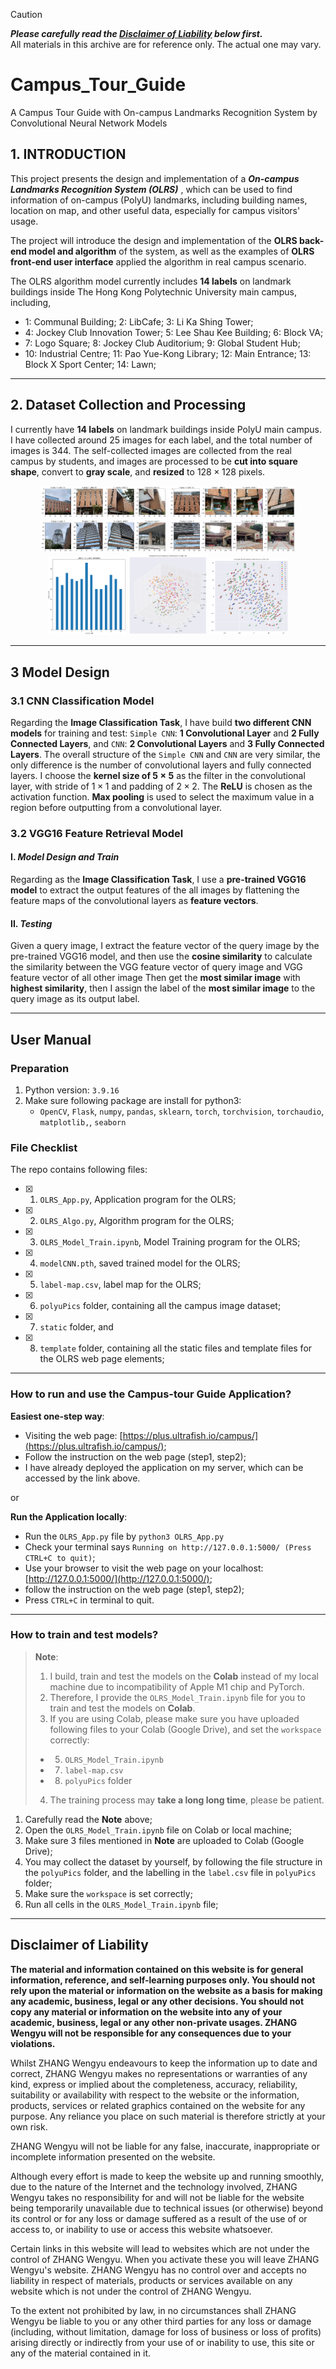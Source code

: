 > [!CAUTION]
> ***Please carefully read the [Disclaimer of Liability](#disclaimer-of-liability) below first.***  
> All materials in this archive are for reference only. The actual one may vary. 

# Campus_Tour_Guide

A Campus Tour Guide with On-campus Landmarks Recognition System by Convolutional Neural Network Models



## 1. INTRODUCTION

This project presents the design and implementation of a ***On-campus Landmarks Recognition System (OLRS)*** , which can be used to find information of on-campus (PolyU) landmarks, including building names, location on map, and other useful data, especially for campus visitors' usage.

The project will introduce the design and implementation of the **OLRS back-end model and algorithm** of the system, as well as the examples of **OLRS front-end user interface** applied the algorithm in real campus scenario.

The OLRS algorithm model currently includes **14 labels** on landmark buildings inside The Hong Kong Polytechnic University main campus, including,
- 1: Communal Building; 2: LibCafe; 3: Li Ka Shing Tower; 
- 4: Jockey Club Innovation Tower; 5: Lee Shau Kee Building; 6: Block VA; 
- 7: Logo Square; 8: Jockey Club Auditorium; 9: Global Student Hub; 
- 10: Industrial Centre; 11: Pao Yue-Kong Library; 12: Main Entrance; 13: Block X Sport Center; 14: Lawn;

---

## 2. Dataset Collection and Processing

I currently have **14 labels** on landmark buildings inside PolyU main campus. I have collected around $25$ images for each label, and the total number of images is $344$. The self-collected images are collected from the real campus by students, and images are processed to be **cut into square shape**, convert to **gray scale**, and **resized** to $128 \times 128$ pixels.

<center>
<div style="overflow: hidden;justify-content:space-around;">
    <div style="max-width: 40%;display: inline-block;"><img src="img/15.png"></div>
    <div style="max-width: 40%;display: inline-block;"><img src="img/16.png"></div>
</div>
<div style="overflow: hidden;justify-content:space-around;">
    <div style="max-width: 40%;display: inline-block;"><img src="img/17.png"></div>
    <div style="max-width: 40%;display: inline-block;"><img src="img/18.png"></div>
</div>
</center>

<center>
<div style="overflow: hidden;justify-content:space-around;">
    <div style="max-width: 25%;display: inline-block;"><img src="img/1.png"></div>
    <div style="max-width: 25%;display: inline-block;"><img src="img/2.png"></div>
    <div style="max-width: 25%;display: inline-block;"><img src="img/3.png"></div>
</div>
</center>

---

## 3 Model Design

### 3.1 CNN Classification Model

Regarding the **Image Classification Task**, I have build **two different CNN models** for training and test:
`Simple CNN`: **1 Convolutional Layer** and **2 Fully Connected Layers**, and 
`CNN`: **2 Convolutional Layers** and **3 Fully Connected Layers**. 
The overall structure of the `Simple CNN` and `CNN` are very similar, the only difference is the number of convolutional layers and fully connected layers. I choose the **kernel size of $5\times 5$** as the filter in the convolutional layer, with stride of $1\times 1$ and padding of $2\times 2$. The **ReLU** is chosen as the activation function. **Max pooling** is used to select the maximum value in a region before outputting from a convolutional layer.

### 3.2 VGG16 Feature Retrieval Model

#### I. *Model Design and Train*

Regarding as the **Image Classification Task**, I use a **pre-trained VGG16 model** to extract the output features of the all images by flattening the feature maps of the convolutional layers as **feature vectors**.

#### II. *Testing*

Given a query image, I extract the feature vector of the query image by the pre-trained VGG16 model, and then use the **cosine similarity** to calculate the similarity between the VGG feature vector of query image and VGG feature vector of all other image Then get the **most similar image** with **highest similarity**, then I assign the label of the **most similar image** to the query image as its output label.

---

## User Manual

### Preparation

1. Python version: `3.9.16`
2. Make sure following package are install for python3:
   - `OpenCV`, `Flask`, `numpy`, `pandas`, `sklearn`, `torch`, `torchvision`, `torchaudio`, `matplotlib,`, `seaborn`


### File Checklist

The repo contains following files:
- [x] 1. `OLRS_App.py`, Application program for the OLRS;
- [x] 2. `OLRS_Algo.py`, Algorithm program for the OLRS;
- [x] 3. `OLRS_Model_Train.ipynb`, Model Training program for the OLRS;
- [x] 4. `modelCNN.pth`, saved trained model for the OLRS;
- [x] 5. `label-map.csv`, label map for the OLRS;
- [x] 6. `polyuPics` folder, containing all the campus image dataset;
- [x] 7. `static` folder, and
- [x] 8. `template` folder, containing all the static files and template files for the OLRS web page elements;

---

### How to run and use the Campus-tour Guide Application?

**Easiest one-step way**: 
- Visiting the web page: [https://plus.ultrafish.io/campus/](https://plus.ultrafish.io/campus/);
- Follow the instruction on the web page (step1, step2);
- I have already deployed the application on my server, which can be accessed by the link above.

or

**Run the Application locally**:
- Run the `OLRS_App.py` file by
  `python3 OLRS_App.py`
- Check your terminal says `Running on http://127.0.0.1:5000/ (Press CTRL+C to quit)`;
- Use your browser to visit the web page on your localhost: [http://127.0.0.1:5000/](http://127.0.0.1:5000/);
- follow the instruction on the web page (step1, step2);
- Press `CTRL+C` in terminal to quit.

---

### How to train and test models?

> **Note**:
> 1. I build, train and test the models on the **Colab** instead of my local machine due to incompatibility of Apple M1 chip and PyTorch.
> 2. Therefore, I provide the `OLRS_Model_Train.ipynb` file for you to train and test the models on **Colab**.
> 3. If you are using Colab, please make sure you have uploaded following files to your Colab (Google Drive), and set the `workspace` correctly:
> - 5. `OLRS_Model_Train.ipynb`
> - 7. `label-map.csv`
> - 8. `polyuPics` folder
> 4. The training process may **take a long long time**, please be patient.


1. Carefully read the **Note** above;
2. Open the `OLRS_Model_Train.ipynb` file on Colab or local machine;
3. Make sure 3 files mentioned in **Note** are uploaded to Colab (Google Drive);
4. You may collect the dataset by yourself, by following the file structure in the `polyuPics` folder, and the labelling in the `label.csv` file in `polyuPics` folder;
5. Make sure the `workspace` is set correctly;
6. Run all cells in the `OLRS_Model_Train.ipynb` file;


---

## Disclaimer of Liability

**The material and information contained on this website is for general information, reference, and self-learning purposes only. You should not rely upon the material or information on the website as a basis for making any academic, business, legal or any other decisions. You should not copy any material or information on the website into any of your academic, business, legal or any other non-private usages. ZHANG Wengyu will not be responsible for any consequences due to your violations.**


Whilst ZHANG Wengyu endeavours to keep the information up to date and correct, ZHANG Wengyu makes no representations or warranties of any kind, express or implied about the completeness, accuracy, reliability, suitability or availability with respect to the website or the information, products, services or related graphics contained on the website for any purpose. Any reliance you place on such material is therefore strictly at your own risk.


ZHANG Wengyu will not be liable for any false, inaccurate, inappropriate or incomplete information presented on the website.


Although every effort is made to keep the website up and running smoothly, due to the nature of the Internet and the technology involved, ZHANG Wengyu takes no responsibility for and will not be liable for the website being temporarily unavailable due to technical issues (or otherwise) beyond its control or for any loss or damage suffered as a result of the use of or access to, or inability to use or access this website whatsoever.


Certain links in this website will lead to websites which are not under the control of ZHANG Wengyu. When you activate these you will leave ZHANG Wengyu's  website. ZHANG Wengyu has no control over and accepts no liability in respect of materials, products or services available on any website which is not under the control of ZHANG Wengyu.


To the extent not prohibited by law, in no circumstances shall ZHANG Wengyu be liable to you or any other third parties for any loss or damage (including, without limitation, damage for loss of business or loss of profits) arising directly or indirectly from your use of or inability to use, this site or any of the material contained in it.
